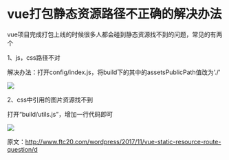# vue打包静态资源路径不正确的解决办法

vue项目完成打包上线的时候很多人都会碰到静态资源找不到的问题，常见的有两个

1、js，css路径不对

解决办法：打开config/index.js，将build下的其中的assetsPublicPath值改为’./’

![](http://www.ftc20.com/wordpress/wp-content/uploads/2017/11/20171102171215.png)

2、css中引用的图片资源找不到 

打开“build/utils.js”，增加一行代码即可 

![](http://www.ftc20.com/wordpress/wp-content/uploads/2017/11/20171102171215-1.png)

原文：http://www.ftc20.com/wordpress/2017/11/vue-static-resource-route-question/d